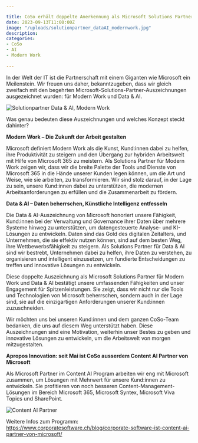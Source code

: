 ```yaml
---

title: CoSo erhält doppelte Anerkennung als Microsoft Solutions Partner
date: 2023-09-13T11:00:00Z
image: "/uploads/solutionpartner_dataAI_modernwork.jpg"
description:
categories: 
- CoSo
- AI
- Modern Work
  
---
```

In der Welt der IT ist die Partnerschaft mit einem Giganten wie Microsoft ein Meilenstein. Wir freuen uns daher, bekanntzugeben, dass wir gleich zweifach mit den begehrten Microsoft-Solutions-Partner-Auszeichnungen ausgezeichnet wurden: für Modern Work und Data & AI. 

![Solutionpartner Data & AI, Modern Work](/uploads/solutionpartner_dataAI_modernwork.jpg)

Was genau bedeuten diese Auszeichnungen und welches Konzept steckt dahinter? 

**Modern Work – Die Zukunft der Arbeit gestalten**

Microsoft definiert Modern Work als die Kunst, Kund:innen dabei zu helfen, ihre Produktivität zu steigern und den Übergang zur hybriden Arbeitswelt mit Hilfe von Microsoft 365 zu meistern. Als Solutions Partner für Modern Work zeigen wir, dass wir die breite Palette der Tools und Dienste von Microsoft 365 in die Hände unserer Kunden legen können, um die Art und Weise, wie sie arbeiten, zu transformieren. Wir sind stolz darauf, in der Lage zu sein, unsere Kund:innen dabei zu unterstützen, die modernen Arbeitsanforderungen zu erfüllen und die Zusammenarbeit zu fördern. 

**Data & AI – Daten beherrschen, Künstliche Intelligenz entfesseln**

Die Data & AI-Auszeichnung von Microsoft honoriert unsere Fähigkeit, Kund:innen bei der Verwaltung und Governance ihrer Daten über mehrere Systeme hinweg zu unterstützen, um datengesteuerte Analyse- und KI-Lösungen zu entwickeln. Daten sind das Gold des digitalen Zeitalters, und Unternehmen, die sie effektiv nutzen können, sind auf dem besten Weg, ihre Wettbewerbsfähigkeit zu steigern. Als Solutions Partner für Data & AI sind wir bestrebt, Unternehmen dabei zu helfen, ihre Daten zu verstehen, zu organisieren und intelligent einzusetzen, um fundierte Entscheidungen zu treffen und innovative Lösungen zu entwickeln. 

Diese doppelte Auszeichnung als Microsoft Solutions Partner für Modern Work und Data & AI bestätigt unsere umfassenden Fähigkeiten und unser Engagement für Spitzenleistungen. Sie zeigt, dass wir nicht nur die Tools und Technologien von Microsoft beherrschen, sondern auch in der Lage sind, sie auf die einzigartigen Anforderungen unserer Kund:innen zuzuschneiden. 

Wir möchten uns bei unseren Kund:innen und dem ganzen CoSo-Team bedanken, die uns auf diesem Weg unterstützt haben. Diese Auszeichnungen sind eine Motivation, weiterhin unser Bestes zu geben und innovative Lösungen zu entwickeln, um die Arbeitswelt von morgen mitzugestalten.

**Apropos Innovation: seit Mai ist CoSo ausserdem Content AI Partner von Microsoft**

Als Microsoft Partner im Content AI Program arbeiten wir eng mit Microsoft zusammen, um Lösungen mit Mehrwert für unsere Kund:innen zu entwickeln. Sie profitieren von noch besseren Content-Management-Lösungen im Bereich Microsoft 365, Microsoft Syntex, Microsoft Viva Topics und SharePoint.

![Content AI Partner](/uploads/Logo-Microsoft-Content-AI-Partner-Program.png)

Weitere Infos zum Programm:
https://www.corporatesoftware.ch/blog/corporate-software-ist-content-ai-partner-von-microsoft/ 
